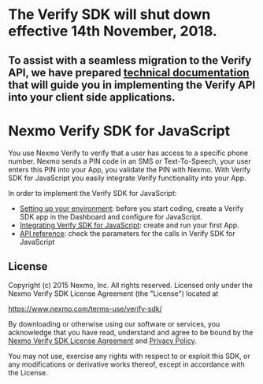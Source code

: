 # The Verify SDK will shut down effective 14th November, 2018. 

## To assist with a seamless migration to the Verify API, we have prepared [technical documentation](https://www.nexmo.com/blog/2018/05/10/nexmo-verify-api-implementation-guide-dr/) that will guide you in implementing the Verify API into your client side applications.

# Nexmo Verify SDK for JavaScript

You use Nexmo Verify to verify that a user has access to a specific phone number. Nexmo sends a PIN code in an SMS or Text-To-Speech, your user enters this PIN into your App, you validate the PIN with Nexmo. With Verify SDK for JavaScript you easily integrate Verify functionality into your App.

In order to implement the Verify SDK for JavaScript:
* [Setting up your environment](https://docs.nexmo.com/verify/verify-sdk-for-javascript): before you start coding, create a Verify SDK app in the Dashboard and configure for JavaScript.
* [Integrating Verify SDK for JavaScript](https://docs.nexmo.com/verify/verify-sdk-for-javascript/integration): create and run your first App.
* [API reference](https://docs.nexmo.com/verify/verify-sdk-for-javascript/api-reference): check the parameters for the calls in Verify SDK for JavaScript

## License

Copyright (c) 2015 Nexmo, Inc.
All rights reserved.
Licensed only under the Nexmo Verify SDK License Agreement (the "License") located at

https://www.nexmo.com/terms-use/verify-sdk/

By downloading or otherwise using our software or services, you acknowledge
that you have read, understand and agree to be bound by the
[Nexmo Verify SDK License Agreement][1] and [Privacy Policy][2].

You may not use, exercise any rights with respect to or exploit this SDK,
or any modifications or derivative works thereof, except in accordance with the License.

 [1]: https://www.nexmo.com/terms-use/verify-sdk/
 [2]: https://www.nexmo.com/privacy-policy/

